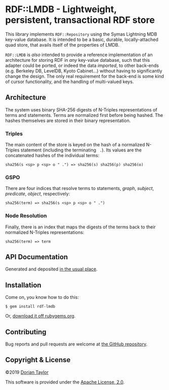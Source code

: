 # RDF::LMDB - Lightweight, persistent, transactional RDF store

This library implements `RDF::Repository` using the Symas Lightning
MDB key-value database. It is intended to be a basic, durable,
locally-attached quad store, that avails itself of the properties of
LMDB.

`RDF::LMDB` is _also_ intended to provide a reference implementation
of an architecture for storing RDF in _any_ key-value database, such
that this adapter could be ported, or indeed the data _imported_, to
other back-ends (e.g. Berkeley DB, LevelDB, Kyoto Cabinet…) without
having to significantly change the design. The only real requirement
for the back-end is some kind of cursor functionality, and the
handling of multi-valued keys.

## Architecture

The system uses binary SHA-256 digests of N-Triples representations of
terms and statements. Terms are normalized first before being hashed.
The hashes themselves are stored in their binary representation.

### Triples

The main content of the store is keyed on the hash of a normalized
N-Triples statement (including the terminating ` .`). Its values are
the concatenated hashes of the individual terms:

    sha256(s <sp> p <sp> o " .") => sha256(s) sha256(p) sha256(o)

### GSPO

There are four indices that resolve terms to statements, _graph_,
_subject_, _predicate_, _object_, respectively:

    sha256(term) => sha256(s <sp> p <sp> o " .")

### Node Resolution

Finally, there is an index that maps the digests of the terms back to
their normalized N-Triples representations:

    sha256(term) => term

## API Documentation

Generated and deposited
[in the usual place](http://www.rubydoc.info/gems/rdf-lmdb/).

## Installation

Come on, you know how to do this:

    $ gem install rdf-lmdb

Or, [download it off rubygems.org](https://rubygems.org/gems/rdf-lmdb).

## Contributing

Bug reports and pull requests are welcome at
[the GitHub repository](https://github.com/doriantaylor/rb-rdf-sak).

## Copyright & License

©2019 [Dorian Taylor](https://doriantaylor.com/)

This software is provided under
the [Apache License, 2.0](https://www.apache.org/licenses/LICENSE-2.0).
